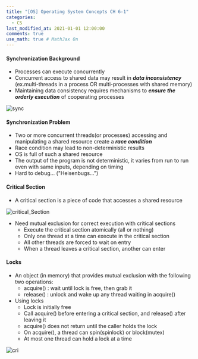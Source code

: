 ```yaml
---
title: "[OS] Operating System Concepts CH 6-1"
categories: 
  - CS
last_modified_at: 2021-01-01 12:00:00
comments: true
use_math: true # MathJax On
---
```


#### Synchronization Background
- Processes can execute concurrently
- Concurrent access to shared data may result in ***data inconsistency*** (ex.multi-threads in a process OR multi-processes with shared memory)
- Maintaining data consistency requires mechanisms to ***ensure the orderly execution*** of cooperating processes

![sync](https://user-images.githubusercontent.com/62474292/112114696-b2ef2000-8bfb-11eb-86b5-1e8ebb445f85.JPG)

#### Synchronization Problem
- Two or more concurrent threads(or processes) accessing and manipulating a shared resource create a ***race condition***
- Race condition may lead to non-deterministic results
- OS is full of such a shared resource
- The output of the program is not deterministic, it varies from run to run even with same inputs, depending on timing
- Hard to debug... ("Heisenbugs...")

#### Critical Section
- A critical section is a piece of code that accesses a shared resource

![critical_Section](https://user-images.githubusercontent.com/62474292/112116902-17ab7a00-8bfe-11eb-8cc3-536cc8a7373e.JPG)

- Need mutual exclusion for correct execution with critical sections
  - Execute the critical section atomically (all or nothing)
  - Only one thread at a time can execute in the critical section
  - All other threads are forced to wait on entry
  - When a thread leaves a critical section, another can enter

#### Locks
- An object (in memory) that provides mutual exclusion with the following two operations:
  - acquire() : wait until lock is free, then grab it
  - release() : unlock and wake up any thread waiting in acquire()
- Using locks
  - Lock is initially free
  - Call acquire() before entering a critical section, and release() after leaving it
  - acquire() does not return until the caller holds the lock
  - On acquire(), a thread can spin(spinlock) or block(mutex)
  - At most one thread can hold a lock at a time

![cri](https://user-images.githubusercontent.com/62474292/112117411-b041fa00-8bfe-11eb-9924-509271e97d83.JPG)

